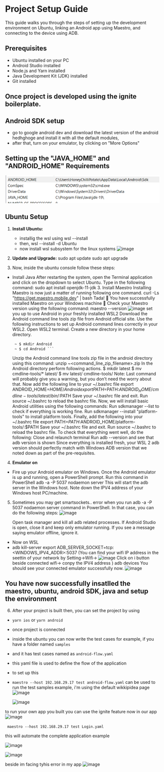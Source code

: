 # Project Setup Guide

This guide walks you through the steps of setting up the development environment on Ubuntu, linking an Android app using Maestro, and connecting to the device using ADB.

## Prerequisites

- Ubuntu installed on your PC
- Android Studio installed
- Node.js and Yarn installed
- Java Development Kit (JDK) installed
- Git installed

## Once project is developed using the ignite boilerplate. 

## Android SDK setup
 - go to google android dev and download the latest version of the android hedhghoge and install it with all the default modules, 
 - after that, turn on your emulator, by clicking on "More Options"

## Setting up the "JAVA_HOME" and "ANDROID_HOME" Requirements 
![Alt text](image.png)

## Ubuntu Setup

1. **Install Ubuntu:**
   - installig the wsl using wsl --install
   - then, wsl --install -d Ubuntu
   - now install wsl subsystem for the linux systems 
![image](https://github.com/ssy2306/midaslab-assignment/assets/77876285/21746c7a-b4cb-47ee-98c3-0f9d87ab564c)

2. **Update and Upgrade:**
   sudo apt update
   sudo apt upgrade

3. Now, inside the ubuntu console follow these steps: 
 - Install Java
        After restarting the system, open the Terminal application and click on the dropdown to select Ubuntu. Type in the following command:
        sudo apt install openjdk-11-jdk
        3. Install Maestro
        Installing Maestro is now just a matter of running following one command.
            curl -Ls "https://get.maestro.mobile.dev" | bash
        Tada! 🎉
        You have successfully installed Maestro on your Windows machine 🙌
        Check your Maestro version using the following command:
        maestro --version
![image](https://github.com/ssy2306/midaslab-assignment/assets/77876285/d67effa1-886c-48d5-a48c-f49c97c8f0fe)
        set you up to use Android in your freshly installed WSL2
        Download the Android command line tools zip file from Android official site.
        Use the following instructions to set up Android command lines correctly in your WSL2.
        Open WSL2 terminal.
        Create a new directory in your home directory.
   
        ~ $ mkdir Android
        ~ $ cd Android ```
      Unzip the Android command line tools zip file in the android directory using this command: unzip ~<command_line_zip_filename>.zip
        In the  Android directory perform following actions.
        $ mkdir latest
        $ mv cmdline-tools/* latest/
        $ mv latest/ cmdline-tools/
        Note: Last command will probably give you a warning, but you don’t need the worry about that.
        Now add the following line to your ~/.bashrc file
        export ANDROID_HOME=$HOME/Android
        export PATH=$PATH:$ANDROID_HOME/cmdline-tools/latest/bin/:$PATH
        Save your ~/.bashrc file and exit.
        Run source ~/.bashrc to reload the bashrc file.
        Now, we will install basic Android utilities using the following commands:
        Run sdkmanager --list to check if everything is working fine.
        Run sdkmanager --install "platform-tools" to install platform tools.
        Finally, add the following into your ~/.bashrc file
        export PATH=$PATH:$ANDROID_HOME/platform-tools/:$PATH
        Save your ~/.bashrc file and exit.
        Run source ~/.bashrc to reload the bashrc file.
        To check that everything went well, do the following:
        Close and relaunch terminal
        Run adb --version and see that adb version is shown
        Since everything is installed fresh, your WSL 2 adb version should perfectly match with Windows ADB version that we noted down as part of the pre-requisites.

4. **Emulator on**
 - Fire up your Android emulator on Windows.
    Once the Android emulator is up and running, open a PowerShell prompt.
    Run this command in PowerShell
    adb -a -P 5037 nodaemon server
    This will start the adb server in the Windows host.
    Note down the IPV4 address of your Windows host PC/machine.

5. Sometimes you may get smartsockets.. error when you run adb -a -P 5037 nodaemon server command in PowerShell. In that case, you can do the following steps:
   ![image](https://github.com/ssy2306/midaslab-assignment/assets/77876285/c22bba45-6255-4f2b-9986-98309219422f)

    Open task manager and kill all adb related processes.
    If Android Studio is open, close it and keep only emulator running.
    If you see a message saying emulator offline, ignore it.

 - Now on WSL 
  - adb kill-server
    export ADB_SERVER_SOCKET=tcp:<WINDOWS_IPV4_ADDR>:5037
    (You can find your wifi IP address in the seettin of your network by Setting->Wifi->
![image](https://github.com/ssy2306/midaslab-assignment/assets/77876285/989f3012-d3ae-471f-9ebc-15da7e8b64cd)
Click on i button beside connected wifi-> conpy the IPV4 address )
    adb devices
    You should see your connected emulator successfully now.
![image](https://github.com/ssy2306/midaslab-assignment/assets/77876285/b6579924-150c-4d38-bfa9-eb3009f044e3)

## You have now successfully insatlled the maestro, ubuntu, android SDK, java and setup the environment

6. After your project is built then, you can set the project by using
 - ```yarn ios``` or ```yarn android```
 - once project is connected
 - inside the ubuntu you can now write the test cases for example, if you have a folder named ```samples```
 - and it has test cases named as ```android-flow.yaml```
 - this yaml file is used to define the flow of the application
 - to set up this
 - ```maestro --host 192.168.29.17 test android-flow.yaml```
   can be used to run the test samples
   example, i'm using the default wikkipidea page
   ![image](https://github.com/ssy2306/midaslab-assignment/assets/77876285/2886b078-dd3f-4937-b529-73e44452bae8)

   ![image](https://github.com/ssy2306/midaslab-assignment/assets/77876285/fb6950fb-7c20-4a6f-8181-13553600d2c7)

to run your own app you built you can use the ignite feature now in our app
![image](https://github.com/ssy2306/midaslab-assignment/assets/77876285/8c31f3de-52e9-4564-a9f9-d191ed8c28fb)


``` maestro --host 192.168.29.17 test Login.yaml```


this will automate the complete application 
example

![image](https://github.com/ssy2306/midaslab-assignment/assets/77876285/52b6b8a6-d1e3-413e-89d1-153ddb23118c)

![image](https://github.com/ssy2306/midaslab-assignment/assets/77876285/0fae89bd-2044-4efa-8aed-38c7f4e3f158)



beside im facing tyhis error in my app
![image](https://github.com/ssy2306/midaslab-assignment/assets/77876285/1d67ed34-a1ba-486e-9760-7218ce71bce3)



